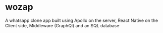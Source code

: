# wozap
A whatsapp clone app built using Apollo on the server, React Native on the Client side, Middleware (GraphQl) and an SQL database
